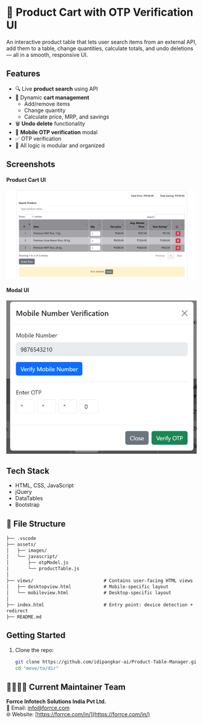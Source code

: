 # 🛒 Product Cart with OTP Verification UI

An interactive product table that lets user search items from an external API, add them to a table, change quantities, calculate totals, and undo deletions — all in a smooth, responsive UI.

## Features

- 🔍 Live **product search** using API
- 🛒 Dynamic **cart management**
  - Add/remove items
  - Change quantity
  - Calculate price, MRP, and savings
- 🗑️ **Undo delete** functionality
- 📱 **Mobile OTP verification** modal
- ✅ OTP verification
- 🔄 All logic is modular and organized

## Screenshots

#### Product Cart UI

![App Screenshot](assets/images/product-table.png)

#### Modal UI

![App Screenshot](assets/images/modal.png)

## Tech Stack

- HTML, CSS, JavaScript
- jQuery
- DataTables
- Bootstrap

## 📂 File Structure

```
├── .vscode
├── assets/
│   ├── images/
│   └── javascript/
│       ├── otpModel.js
|       └── productTable.js
│
├── views/                          # Contains user-facing HTML views
│   ├── desktopview.html            # Mobile-specific layout
│   └── mobileview.html             # Desktop-specific layout
│
├── index.html                      # Entry point: device detection + redirect
├── README.md

```

## Getting Started

1. Clone the repo:
   ```bash
   git clone https://github.com/idipangkar-ai/Product-Table-Manager.git
   cd "move/to/dir"
   ```

## 🙋‍♂️🧑‍💻 Current Maintainer Team

**Forrce Infotech Solutions India Pvt Ltd.**  
📧 Email: [info@forrce.com](mailto:info@forrce.com)  
🌐 Website: [https://forrce.com/in/](https://forrce.com/in/)
